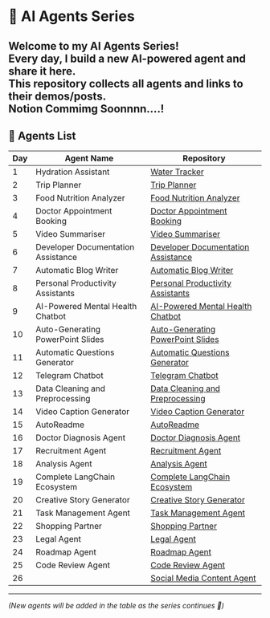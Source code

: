 # 🤖 AI Agents Series

Welcome to my **AI Agents Series**!  
Every day, I build a new AI-powered agent and share it here.  
This repository collects all agents and links to their demos/posts.  
Notion Commimg Soonnnn....!
---

## 📌 Agents List

| Day | Agent Name                     | Repository |
|-----|--------------------------------|------------|
| 1   | Hydration Assistant            | [Water Tracker](https://github.com/Bhargavvv412/water-tracker) |
| 2   | Trip Planner                   | [Trip Planner](https://github.com/Bhargavvv412/trip-planner) |
| 3   | Food Nutrition Analyzer        | [Food Nutrition Analyzer](https://github.com/Bhargavvv412/Food-Nutrition-Analyzer) | 
| 4   | Doctor Appointment Booking     | [Doctor Appointment Booking](https://github.com/Bhargavvv412/Doctor-Appointment-Booking) |
| 5   | Video Summariser               | [Video Summariser](https://github.com/Bhargavvv412/Video-Summariser) |
| 6   | Developer Documentation Assistance | [Developer Documentation Assistance](https://github.com/Bhargavvv412/Developer-Documentation-Assistance) | 
| 7   | Automatic Blog Writer          | [Automatic Blog Writer](https://github.com/Bhargavvv412/Automatic-Blog-Writer) | 
| 8   | Personal Productivity Assistants | [Personal Productivity Assistants](https://github.com/Bhargavvv412/Personal-Productivity-Assistants) |
| 9   | AI-Powered Mental Health Chatbot | [AI-Powered Mental Health Chatbot](https://github.com/Bhargavvv412/AI-Powered-Mental-Health-Chatbot) |
| 10  | Auto-Generating PowerPoint Slides | [Auto-Generating PowerPoint Slides](https://github.com/Bhargavvv412/Auto-Generating-PowerPoint-Slides) |
| 11  | Automatic Questions Generator  | [Automatic Questions Generator](https://github.com/Bhargavvv412/Automatic-Questions-Generator) |
|12   | Telegram Chatbot |[Telegram Chatbot](https://github.com/Bhargavvv412/Telegram-Chatbot) |
|13   | Data Cleaning and Preprocessing|[Data Cleaning and Preprocessing](https://github.com/Bhargavvv412/Data-Cleaning-and-Preprocessing) |
|14   |Video Caption Generator|[Video Caption Generator](https://github.com/Bhargavvv412/Video-Caption-Generator)|
|15  | AutoReadme|[AutoReadme](https://github.com/Bhargavvv412/AutoReadme)|
|16  |Doctor Diagnosis Agent|[Doctor Diagnosis Agent](https://github.com/Bhargavvv412/Doctor-Diagnosis-Agent)|
|17  |Recruitment Agent|[Recruitment Agent](https://github.com/Bhargavvv412/Recruitment-Agent)|
|18|Analysis Agent|[Analysis Agent](https://github.com/Bhargavvv412/Analysis-Agent)|
|19|Complete LangChain Ecosystem|[Complete LangChain Ecosystem](https://github.com/Bhargavvv412/Complete-LangChain-Ecosystem)|
|20 | Creative Story Generator | [Creative Story Generator](https://github.com/Bhargavvv412/Creative-Story-Generator)|
|21|Task Management Agent|[Task Management Agent](https://github.com/Bhargavvv412/Task-Management-Agent)|
|22 |Shopping Partner|[Shopping Partner](https://github.com/Bhargavvv412/Shopping-Partner)|
|23|Legal Agent|[Legal Agent](https://github.com/Bhargavvv412/Legal-Agent)|
|24| Roadmap Agent |[Roadmap Agent](https://github.com/Bhargavvv412/Roadmap-Agent)|
|25|Code Review Agent|[Code Review Agent](https://github.com/Bhargavvv412/Code-Review-Agent)|
|26| |[Social Media Content Agent](https://github.com/Bhargavvv412/Social-Media-Content-Agent)|
---

*(New agents will be added in the table as the series continues 🚀)*

